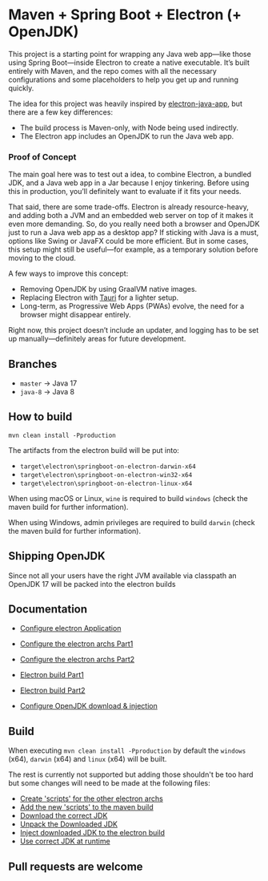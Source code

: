 # Maven + Spring Boot + Electron (+ OpenJDK)  

This project is a starting point for wrapping any Java web app—like those using Spring Boot—inside Electron to create a native executable. It’s built entirely with Maven, and the repo comes with all the necessary configurations and some placeholders to help you get up and running quickly.  

The idea for this project was heavily inspired by [electron-java-app](https://github.com/jreznot/electron-java-app), but there are a few key differences:  

- The build process is Maven-only, with Node being used indirectly.  
- The Electron app includes an OpenJDK to run the Java web app.  

### Proof of Concept  

The main goal here was to test out a idea, to combine Electron, a bundled JDK, and a Java web app in a Jar because I enjoy tinkering. Before using this in production, you’ll definitely want to evaluate if it fits your needs.  

That said, there are some trade-offs. Electron is already resource-heavy, and adding both a JVM and an embedded web server on top of it makes it even more demanding. So, do you really need both a browser and OpenJDK just to run a Java web app as a desktop app? If sticking with Java is a must, options like Swing or JavaFX could be more efficient. But in some cases, this setup might still be useful—for example, as a temporary solution before moving to the cloud.  

A few ways to improve this concept:  
- Removing OpenJDK by using GraalVM native images.  
- Replacing Electron with [Tauri](https://github.com/tauri-apps/tauri) for a lighter setup.  
- Long-term, as Progressive Web Apps (PWAs) evolve, the need for a browser might disappear entirely.  

Right now, this project doesn’t include an updater, and logging has to be set up manually—definitely areas for future development.

## Branches
- `master` -> Java 17  
- `java-8` -> Java 8

## How to build
`mvn clean install -Pproduction`

The artifacts from the electron build will be put into:
* `target\electron\springboot-on-electron-darwin-x64`
* `target\electron\springboot-on-electron-win32-x64`
* `target\electron\springboot-on-electron-linux-x64`

When using macOS or Linux, `wine` is required to build `windows` (check the maven build for further information).

When using Windows, admin privileges are required to build `darwin` (check the maven build for further information).

## Shipping OpenJDK
Since not all your users have the right JVM available via classpath an OpenJDK 17 will be packed into the electron builds

## Documentation
* [Configure electron Application](https://github.com/appreciated/maven-springboot-electron/tree/master/src/main/javascript)
* [Configure the electron archs Part1](https://github.com/appreciated/maven-springboot-electron/blob/master/src/main/javascript/package.json)
* [Configure the electron archs Part2](https://github.com/appreciated/maven-springboot-electron/blob/master/pom.xml#L236-L257)

* [Electron build Part1](https://github.com/appreciated/maven-springboot-electron/blob/master/pom.xml#L198-L259)
* [Electron build Part2](https://github.com/appreciated/maven-springboot-electron/blob/master/pom.xml#L333-L358)
* [Configure OpenJDK download & injection](https://github.com/appreciated/maven-springboot-electron/blob/master/pom.xml#L260-L332)

## Build
When executing `mvn clean install -Pproduction` by default the `windows` (x64), `darwin` (x64) and `linux` (x64) will be built.

The rest is currently not supported but adding those shouldn't be too hard but some changes will need to be made at the following files:
* [Create 'scripts' for the other electron archs](https://github.com/appreciated/maven-springboot-electron/blob/master/src/main/javascript/package.json#L14-L17)
* [Add the new 'scripts' to the maven build](https://github.com/appreciated/maven-springboot-electron/blob/master/pom.xml#L236-L257)
* [Download the correct JDK](https://github.com/appreciated/maven-springboot-electron/blob/master/pom.xml#L265-L294)
* [Unpack the Downloaded JDK](https://github.com/appreciated/maven-springboot-electron/blob/master/pom.xml#L296-L332)
* [Inject downloaded JDK to the electron build](https://github.com/appreciated/maven-springboot-electron/blob/master/pom.xml#L359-L395)
* [Use correct JDK at runtime](https://github.com/appreciated/maven-springboot-electron/blob/master/src/main/javascript/main.js#L108-L139)


## Pull requests are welcome
